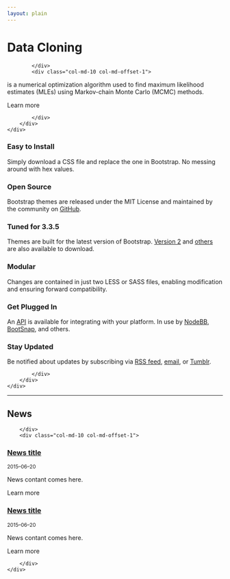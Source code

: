 ```yaml
---
layout: plain
---
```


<div class="jumbotron">
    <div class="container">
        <div class="row">
            <div class="col-lg-12">

<h1 class="title">Data Cloning</h1>

            </div>
            <div class="col-md-10 col-md-offset-1">

<p>is a numerical optimization algorithm used to find
maximum likelihood estimates (MLEs) using 
Markov-chain Monte Carlo (MCMC) methods.</p>
<p><a class="btn btn-primary">Learn more</a></p>
            
            </div>
        </div>
    </div>
</div>

<div class="section-tout">
    <div class="container">
        <div class="row">
            <div class="col-lg-4 col-sm-6">

<h3><i class="fa fa-file-o"></i> Easy to Install</h3>
<p>Simply download a CSS file and replace the one in Bootstrap. No messing around with hex values.</p>
</div>
<div class="col-lg-4 col-sm-6">
<h3><i class="fa fa-github"></i> Open Source</h3>
<p>Bootstrap themes are released under the MIT License and maintained by the community on <a target="_blank" href="https://github.com/thomaspark/bootswatch">GitHub</a>.</p>
</div>
<div class="col-lg-4 col-sm-6">
<h3><i class="fa fa-wrench"></i> Tuned for 3.3.5</h3>
<p>Themes are built for the latest version of Bootstrap. <a href="2/">Version 2</a> and <a target="_blank" href="https://github.com/thomaspark/bootswatch/tags">others</a> are also available to download.</p>
</div>
<div class="col-lg-4 col-sm-6">
<h3><i class="fa fa-cogs"></i> Modular</h3>
<p>Changes are contained in just two LESS or SASS files, enabling modification and ensuring forward compatibility.</p>
</div>
<div class="col-lg-4 col-sm-6">
<h3><i class="fa fa-cloud"></i> Get Plugged In</h3>
<p>An <a href="./help/#api">API</a> is available for integrating with your platform. In use by <a href="https://nodebb.org/" target="_blank">NodeBB</a>, <a href="http://yabdab.com/stacks/bootsnap" target="_blank">BootSnap</a>, and others.</p>
</div>
<div class="col-lg-4 col-sm-6">
<h3><i class="fa fa-bullhorn"></i> Stay Updated</h3>
<p>Be notified about updates by subscribing via <a href="http://feeds.feedburner.com/bootswatch">RSS feed</a>, <a href="http://feedburner.google.com/fb/a/mailverify?uri=bootswatch&amp;loc=en_US">email</a>, or <a href="http://news.bootswatch.com" onclick="pageTracker._link(this.href); return false;">Tumblr</a>.</p>

            </div>
        </div>
    </div>
</div>

*****************

<div class="container">
    <div class="row">
        <div class="col-lg-12">

<h2 title="news">News</h2>

        </div>
        <div class="col-md-10 col-md-offset-1">

<div class="well">
<h3><a href="url_jon_ide" title="title_jon_ide">News title</a></h3>
<p><small>2015&ndash;06&ndash;20</small></p>
<p>News contant comes here.</p>
<p><a class="btn btn-primary">Learn more</a></p>
</div>

<div class="well">
<h3><a href="url_jon_ide" title="title_jon_ide">News title</a></h3>
<p><small>2015&ndash;06&ndash;20</small></p>
<p>News contant comes here.</p>
<p><a class="btn btn-primary">Learn more</a></p>
</div>

        </div>
    </div>
</div>
